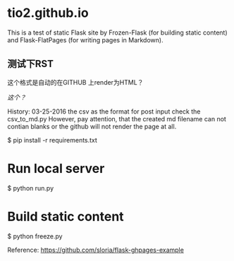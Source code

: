 tio2.github.io
==============

This is a test of static Flask site by Frozen-Flask (for building static content) and Flask-FlatPages (for writing pages in Markdown).

测试下RST 
------------

这个格式是自动的在GITHUB 上render为HTML？

*这个？*


History:
03-25-2016
the csv as the format for post input
check the csv_to_md.py
However, pay attention, that the created md filename can not contian blanks or the github will not render the page at all. 



$ pip install -r requirements.txt
# Run local server
$ python run.py
# Build static content
$ python freeze.py

Reference: https://github.com/sloria/flask-ghpages-example







